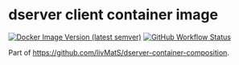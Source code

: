 # dserver client container image


[![Docker Image Version (latest semver)](https://img.shields.io/docker/v/jotelha/dserver-client?label=dockerhub)](https://hub.docker.com/repository/docker/jotelha/dserver-client) [![GitHub Workflow Status](https://img.shields.io/github/actions/workflow/status/livMatS/dserver-client-container-image/publish.yml?branch=main)](https://github.com/livMatS/dserver-client-container-image/actions/workflows/publish.yml?query=workflow%3Apublish)

Part of https://github.com/livMatS/dserver-container-composition.
